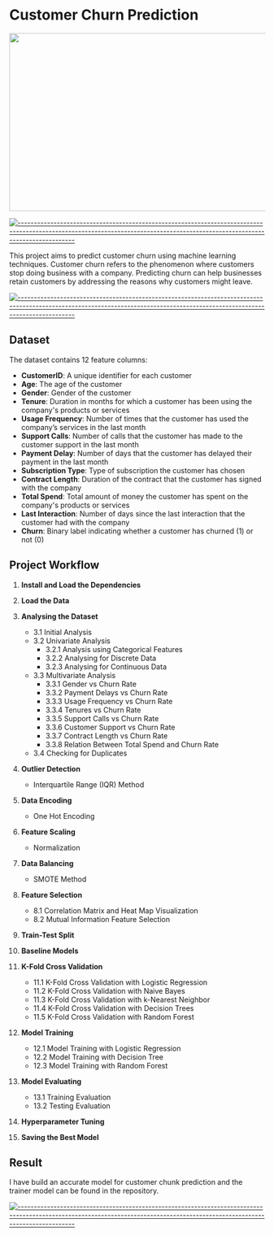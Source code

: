 # Customer Churn Prediction


<img src="https://github.com/Vindyani1999/My-React-Projects/assets/145743416/7f6bca58-8409-4a32-847d-263ecf97d428" width="1000px" height="350px"/>

[![-----------------------------------------------------------------------------------------------------------------------------------------------------------------------------](https://raw.githubusercontent.com/andreasbm/readme/master/assets/lines/aqua.png)](https://github.com/BaseMax?tab=repositories)

This project aims to predict customer churn using machine learning techniques. Customer churn refers to the phenomenon where customers stop doing business with a company. Predicting churn can help businesses retain customers by addressing the reasons why customers might leave.

[![-----------------------------------------------------------------------------------------------------------------------------------------------------------------------------](https://raw.githubusercontent.com/andreasbm/readme/master/assets/lines/aqua.png)](https://github.com/BaseMax?tab=repositories)


## Dataset

The dataset contains 12 feature columns:

- **CustomerID**: A unique identifier for each customer
- **Age**: The age of the customer
- **Gender**: Gender of the customer
- **Tenure**: Duration in months for which a customer has been using the company's products or services
- **Usage Frequency**: Number of times that the customer has used the company’s services in the last month
- **Support Calls**: Number of calls that the customer has made to the customer support in the last month
- **Payment Delay**: Number of days that the customer has delayed their payment in the last month
- **Subscription Type**: Type of subscription the customer has chosen
- **Contract Length**: Duration of the contract that the customer has signed with the company
- **Total Spend**: Total amount of money the customer has spent on the company's products or services
- **Last Interaction**: Number of days since the last interaction that the customer had with the company
- **Churn**: Binary label indicating whether a customer has churned (1) or not (0)

## Project Workflow

1. **Install and Load the Dependencies**

2. **Load the Data**

3. **Analysing the Dataset**
    - 3.1 Initial Analysis
    - 3.2 Univariate Analysis
        - 3.2.1 Analysis using Categorical Features
        - 3.2.2 Analysing for Discrete Data
        - 3.2.3 Analysing for Continuous Data
    - 3.3 Multivariate Analysis
        - 3.3.1 Gender vs Churn Rate
        - 3.3.2 Payment Delays vs Churn Rate
        - 3.3.3 Usage Frequency vs Churn Rate
        - 3.3.4 Tenures vs Churn Rate
        - 3.3.5 Support Calls vs Churn Rate
        - 3.3.6 Customer Support vs Churn Rate
        - 3.3.7 Contract Length vs Churn Rate
        - 3.3.8 Relation Between Total Spend and Churn Rate
    - 3.4 Checking for Duplicates

4. **Outlier Detection**
    - Interquartile Range (IQR) Method

5. **Data Encoding**
    - One Hot Encoding

6. **Feature Scaling**
    - Normalization

7. **Data Balancing**
    - SMOTE Method

8. **Feature Selection**
    - 8.1 Correlation Matrix and Heat Map Visualization
    - 8.2 Mutual Information Feature Selection

9. **Train-Test Split**

10. **Baseline Models**

11. **K-Fold Cross Validation**
    - 11.1 K-Fold Cross Validation with Logistic Regression
    - 11.2 K-Fold Cross Validation with Naive Bayes
    - 11.3 K-Fold Cross Validation with k-Nearest Neighbor
    - 11.4 K-Fold Cross Validation with Decision Trees
    - 11.5 K-Fold Cross Validation with Random Forest

12. **Model Training**
    - 12.1 Model Training with Logistic Regression
    - 12.2 Model Training with Decision Tree
    - 12.3 Model Training with Random Forest

13. **Model Evaluating**
    - 13.1 Training Evaluation
    - 13.2 Testing Evaluation

14. **Hyperparameter Tuning**

15. **Saving the Best Model**

## Result

I have build an accurate model for customer chunk prediction and the trainer model can be found in the repository.

[![-----------------------------------------------------------------------------------------------------------------------------------------------------------------------------](https://raw.githubusercontent.com/andreasbm/readme/master/assets/lines/aqua.png)](https://github.com/BaseMax?tab=repositories)
